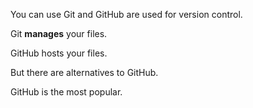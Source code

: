 You can use Git and GitHub are used for version control. 

Git **manages** your files. 

GitHub hosts your files. 

But there are alternatives to GitHub.

GitHub is the most popular. 
